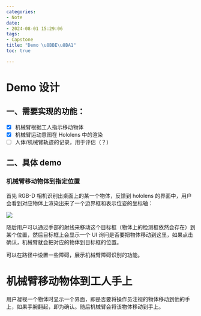 ```yaml
---
categories:
- Note
date:
- 2024-08-01 15:29:06
tags:
- Capstone
title: "Demo \u8BBE\u8BA1"
toc: true

---
```

# Demo 设计

## 一、需要实现的功能：

- [X] 机械臂根据工人指示移动物体
- [X] 机械臂运动意图在 Hololens 中的渲染
- [ ] 人体/机械臂轨迹的记录，用于评估（？）

## 二、具体 demo

### 机械臂移动物体到指定位置

首先 RGB-D 相机识别出桌面上的某一个物体，反馈到 hololens 的界面中，用户会看到对应物体上渲染出来了一个边界框和表示位姿的坐标轴：

![](H74Jb6HIKodKjvxvHJGcvl1Vnrc.png)

随后用户可以通过手部的射线来移动这个目标框（物体上的检测框依然会存在）到某个位置，然后目标框上会显示一个 UI 询问是否要把物体移动到这里，如果点击确认，机械臂就会把对应的物体到目标框的位置。

可以在路径中设置一些障碍，展示机械臂障碍识别的功能。

# 机械臂移动物体到工人手上

用户凝视一个物体时显示一个界面，即是否要将操作员注视的物体移动到他的手上，如果手腕翻起，即为确认。随后机械臂会将该物体移动到手上。
